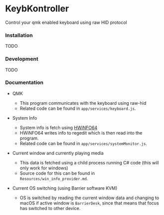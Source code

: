 # KeybKontroller
Control your qmk enabled keyboard using raw HID protocol

### Installation
TODO

### Development
TODO

### Documentation
- QMK
  - This program communicates with the keyboard using raw-hid
  - Related code can be found in `app/services/keyboard.js`.

- System Info
  - System info is fetch using [HWiNFO64](https://www.hwinfo.com/)
  - HWiNFO64 writes info to regedit which is then read into the program.
  - Related code can be found in `app/services/systemMonitor.js`.

- Current window and currently playing media
  - This data is fetched using a child process running C# code (this will only work for windows)
  - Source code for this can be found in `Resources/win_info_provider.md`.

- Current OS switching (using Barrier software KVM)
  - OS is switched by reading the current window data and changing to macOS if active window is `BarrierDesk`, since that means that focus has switched to other device.
